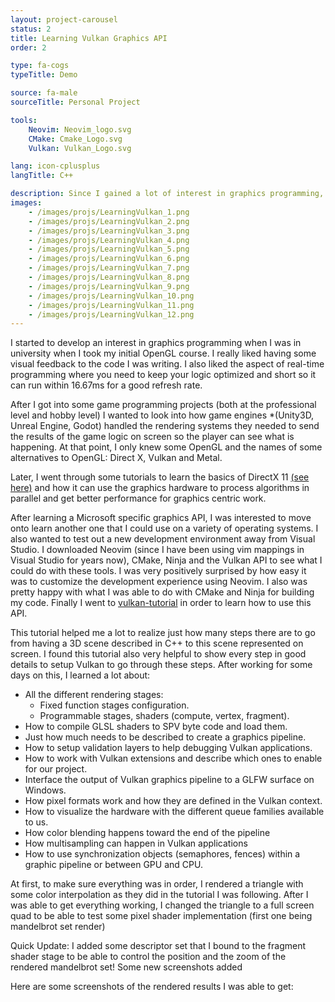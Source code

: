 ```yaml
---
layout: project-carousel
status: 2
title: Learning Vulkan Graphics API
order: 2

type: fa-cogs
typeTitle: Demo

source: fa-male
sourceTitle: Personal Project

tools:
    Neovim: Neovim_logo.svg
    CMake: Cmake_Logo.svg
    Vulkan: Vulkan_Logo.svg

lang: icon-cplusplus
langTitle: C++

description: Since I gained a lot of interest in graphics programming, I wanted to make an effort to learn the more recent graphics APIs. I chose to try my hand at Vulkan
images:
    - /images/projs/LearningVulkan_1.png
    - /images/projs/LearningVulkan_2.png
    - /images/projs/LearningVulkan_3.png
    - /images/projs/LearningVulkan_4.png
    - /images/projs/LearningVulkan_5.png
    - /images/projs/LearningVulkan_6.png
    - /images/projs/LearningVulkan_7.png
    - /images/projs/LearningVulkan_8.png
    - /images/projs/LearningVulkan_9.png
    - /images/projs/LearningVulkan_10.png
    - /images/projs/LearningVulkan_11.png
    - /images/projs/LearningVulkan_12.png
---
```


I started to develop an interest in graphics programming when I was in university when I took my initial OpenGL course. I really liked having some visual feedback to the code I was writing. I also liked the aspect of real-time programming where you need to keep your logic optimized and short so it can run within 16.67ms for a good refresh rate.

After I got into some game programming projects (both at the professional level and hobby level) I wanted to look into how game engines *(Unity3D, Unreal Engine, Godot) handled the rendering systems they needed to send the results of the game logic on screen so the player can see what is happening. At that point, I only knew some OpenGL and the names of some alternatives to OpenGL: Direct X, Vulkan and Metal.

Later, I went through some tutorials to learn the basics of DirectX 11 [(see here)]({{site.baseurl}}/RayTraceInOneWeekendDx11) and how it can use the graphics hardware to process algorithms in parallel and get better performance for graphics centric work.

After learning a Microsoft specific graphics API, I was interested to move onto learn another one that I could use on a variety of operating systems. I also wanted to test out a new development environment away from Visual Studio. I downloaded Neovim (since I have been using vim mappings in Visual Studio for years now), CMake, Ninja and the Vulkan API to see what I could do with these tools. I was very positively surprised by how easy it was to customize the development experience using Neovim. I also was pretty happy with what I was able to do with CMake and Ninja for building my code. Finally I went to [vulkan-tutorial](https://vulkan-tutorial.com/) in order to learn how to use this API.

This tutorial helped me a lot to realize just how many steps there are to go from having a 3D scene described in C++ to this scene represented on screen. I found this tutorial also very helpful to show every step in good details to setup Vulkan to go through these steps. After working for some days on this, I learned a lot about:

- All the different rendering stages:
    - Fixed function stages configuration.
    - Programmable stages, shaders (compute, vertex, fragment).
- How to compile GLSL shaders to SPV byte code and load them.
- Just how much needs to be described to create a graphics pipeline.
- How to setup validation layers to help debugging Vulkan applications.
- How to work with Vulkan extensions and describe which ones to enable for our project.
- Interface the output of Vulkan graphics pipeline to a GLFW surface on Windows.
- How pixel formats work and how they are defined in the Vulkan context.
- How to visualize the hardware with the different queue families available to us.
- How color blending happens toward the end of the pipeline
- How multisampling can happen in Vulkan applications
- How to use synchronization objects (semaphores, fences) within a graphic pipeline or between GPU and CPU.

At first, to make sure everything was in order, I rendered a triangle with some color interpolation as they did in the tutorial I was following. After I was able to get everything working, I changed the triangle to a full screen quad to be able to test some pixel shader implementation (first one being mandelbrot set render)

Quick Update: I added some descriptor set that I bound to the fragment shader stage to be able to control the position and the zoom of the rendered mandelbrot set! Some new screenshots added

Here are some screenshots of the rendered results I was able to get:
